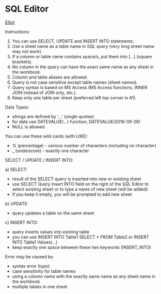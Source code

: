 # SQL Editor

[Elliot](https://github.com/lukasheinz92/elliot/blob/main/README.md#elliot)

Instructions:
1. You can use SELECT, UPDATE and INSERT INTO statements.
2. Use a sheet name as a table name in SQL query (very long sheet name may not work).
3. If a column or table name contains space/s, put them into [...] (square brackets).
4. No column in the query can have the exact same name as any sheet in the workbook.
5. Column and table aliases are allowed.
6. Query is not case sensitive except table names (sheet names).
7. Query syntax is based on MS Access (MS Access functions, INNER JOIN instead of JOIN only, etc.).
8. Keep only one table per sheet (preferred left top corner in A1).

Data Types:
- strings are defined by '...' (single quotes)
- for date use DATEVALUE(...) function; DATEVALUE(2018-09-26)
- NULL is allowed

You can use these wild cards (with LIKE):
- % (percentage) - various number of characters (including no character)
- _ (underscore) - exactly one character

SELECT / UPDATE / INSERT INTO:

a) SELECT:
- result of the SELECT query is inserted into new or existing sheet
- use SELECT Query Insert INTO field on the right of the SQL Editor
  to select existing sheet or to type a name of new sheet (will be added)
- if you keep it empty, you will be prompted to add new sheet

b) UPDATE:
- query updates a table on the same sheet

c) INSERT INTO:
- query inserts values into existing table
- you can use INSERT INTO Table1 SELECT * FROM Table2 or INSERT
  INTO Table1 Values(...)
- keep exactly one space between these two keywords (INSERT_INTO)

Error may be caused by:
- syntax error (typo)
- case sensitivity for table names
- using a column name with the exactly same name as any sheet name in the workbook
- multiple tables in one sheet
